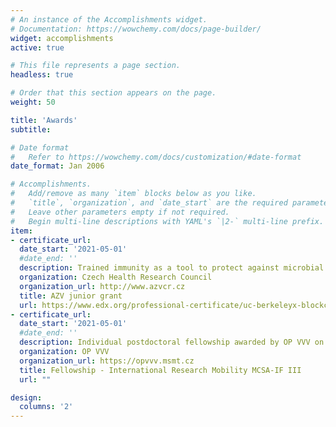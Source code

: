 ```yaml
---
# An instance of the Accomplishments widget.
# Documentation: https://wowchemy.com/docs/page-builder/
widget: accomplishments
active: true

# This file represents a page section.
headless: true

# Order that this section appears on the page.
weight: 50

title: 'Awards'
subtitle:

# Date format
#   Refer to https://wowchemy.com/docs/customization/#date-format
date_format: Jan 2006

# Accomplishments.
#   Add/remove as many `item` blocks below as you like.
#   `title`, `organization`, and `date_start` are the required parameters.
#   Leave other parameters empty if not required.
#   Begin multi-line descriptions with YAML's `|2-` multi-line prefix.
item:
- certificate_url:
  date_start: '2021-05-01'
  #date_end: ''
  description: Trained immunity as a tool to protect against microbial and SARS-CoV-2 severe pneumonia, ~350k €
  organization: Czech Health Research Council
  organization_url: http://www.azvcr.cz
  title: AZV junior grant
  url: https://www.edx.org/professional-certificate/uc-berkeleyx-blockchain-fundamentals
- certificate_url:
  date_start: '2021-05-01'
  #date_end: ''
  description: Individual postdoctoral fellowship awarded by OP VVV on Marie Skłodowska-Curie Action IF proposals.
  organization: OP VVV
  organization_url: https://opvvv.msmt.cz
  title: Fellowship - International Research Mobility MCSA-IF III
  url: ""

design:
  columns: '2'
---
```


